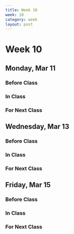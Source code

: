 ```yaml
---
title: Week 10 
week: 10
category: week
layout: post
---
```


# Week 10

## Monday, Mar 11

### Before Class

### In Class

### For Next Class


<!-- # # # # # # # # # # # # # # # # # # # # # # # # # # # -->

## Wednesday, Mar 13

### Before Class

### In Class

### For Next Class


<!-- # # # # # # # # # # # # # # # # # # # # # # # # # # # -->

## Friday, Mar 15

### Before Class

### In Class

### For Next Class


<!-- # # # # # # # # # # # # # # # # # # # # # # # # # # # -->

